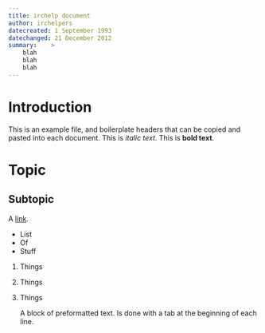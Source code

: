```yaml
---
title: irchelp document
author: irchelpers
datecreated: 1 September 1993
datechanged: 21 December 2012
summary:	>
	blah
	blah
	blah
---
```


# Introduction
This is an example file, and boilerplate headers that can be copied and pasted into each document. This is *italic text*. This is **bold text**.

# Topic

## Subtopic

A [link](http://to.example.com).

 * List
 * Of
 * Stuff

 1. Things
 2. Things
 3. Things

	A block of preformatted text.
	Is done with a tab at the beginning of each line.

